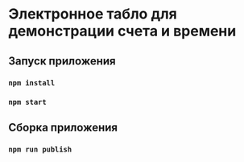 # Электронное табло для демонстрации счета и времени

## Запуск приложения

### `npm install`

### `npm start`

## Сборка приложения

### `npm run publish`

